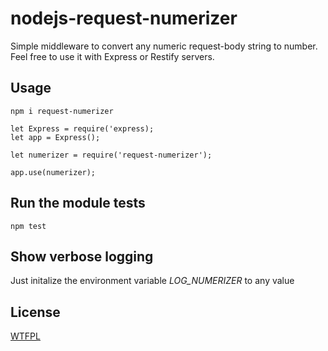 # nodejs-request-numerizer
Simple middleware to convert any numeric request-body string to number.
Feel free to use it with Express or Restify servers.

## Usage
```npm i request-numerizer```

```
let Express = require('express);
let app = Express();

let numerizer = require('request-numerizer');

app.use(numerizer);
```

## Run the module tests
```npm test```

## Show verbose logging
Just initalize the environment variable _LOG_NUMERIZER_ to any value

## License
[WTFPL](LICENSE)